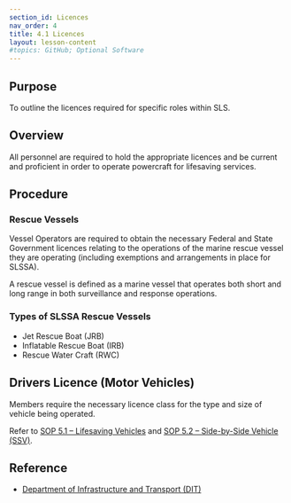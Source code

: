 ```yaml
---
section_id: Licences
nav_order: 4
title: 4.1 Licences
layout: lesson-content
#topics: GitHub; Optional Software
---
```


## Purpose

To outline the licences required for specific roles within SLS.

## Overview

All personnel are required to hold the appropriate licences and be current and proficient in order to operate powercraft for lifesaving services.

## Procedure

### Rescue Vessels

Vessel Operators are required to obtain the necessary Federal and State Government licences relating to the operations of the marine rescue vessel they are operating (including exemptions and arrangements in place for SLSSA).

A rescue vessel is defined as a marine vessel that operates both short and long range in both surveillance and response operations.

### Types of SLSSA Rescue Vessels

- Jet Rescue Boat (JRB)
- Inflatable Rescue Boat (IRB)
- Rescue Water Craft (RWC)

## Drivers Licence (Motor Vehicles)

Members require the necessary licence class for the type and size of vehicle being operated.

Refer to [SOP 5.1 – Lifesaving Vehicles](#_5.1_Lifesaving_Vehicles) and [SOP 5.2 – Side-by-Side Vehicle (SSV)](#_5.2_Side-By-Side_Vehicle).

## Reference

- [Department of Infrastructure and Transport (DIT)](https://dit.sa.gov.au)